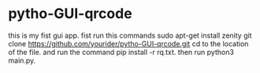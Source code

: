 # pytho-GUI-qrcode
this is my fist gui app.
fist run this commands
sudo apt-get install zenity
git clone https://github.com/yourider/pytho-GUI-qrcode.git
cd to the location of the file.
and run the command pip install -r rq.txt.
then run python3 main.py.
